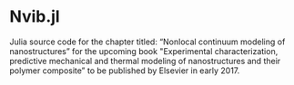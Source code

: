 # Nvib.jl
Julia source code for the chapter titled: “Nonlocal continuum modeling of nanostructures” for the upcoming book "Experimental characterization, predictive mechanical and thermal modeling of nanostructures and their polymer composite”  to be published by Elsevier in early 2017.
